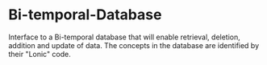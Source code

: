 # Bi-temporal-Database
Interface to a Bi-temporal database that will enable retrieval, deletion, addition and update of data. The concepts in the database are identified by their "Lonic" code.
